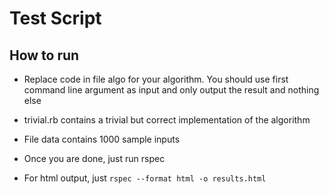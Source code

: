 # Test Script

## How to run

* Replace code in file algo for your algorithm. You should use first command line argument as input and only output the result and nothing else

* trivial.rb contains a trivial but correct implementation of the algorithm

* File data contains 1000 sample inputs

* Once you are done, just run rspec

* For html output, just ```rspec --format html -o results.html```
